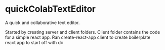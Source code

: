 # quickColabTextEditor
A quick and collaborative text editor.

Started by creating server and client folders. 
Client folder contains the code for a simple react app.
Ran create-react-app client to create boilerplate react app to start off with
dc